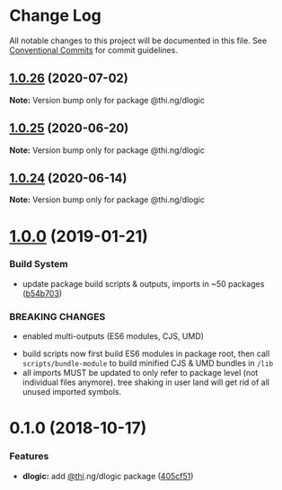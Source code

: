 # Change Log

All notable changes to this project will be documented in this file.
See [Conventional Commits](https://conventionalcommits.org) for commit guidelines.

## [1.0.26](https://github.com/thi-ng/umbrella/compare/@thi.ng/dlogic@1.0.25...@thi.ng/dlogic@1.0.26) (2020-07-02)

**Note:** Version bump only for package @thi.ng/dlogic





## [1.0.25](https://github.com/thi-ng/umbrella/compare/@thi.ng/dlogic@1.0.24...@thi.ng/dlogic@1.0.25) (2020-06-20)

**Note:** Version bump only for package @thi.ng/dlogic





## [1.0.24](https://github.com/thi-ng/umbrella/compare/@thi.ng/dlogic@1.0.23...@thi.ng/dlogic@1.0.24) (2020-06-14)

**Note:** Version bump only for package @thi.ng/dlogic





# [1.0.0](https://github.com/thi-ng/umbrella/compare/@thi.ng/dlogic@0.1.2...@thi.ng/dlogic@1.0.0) (2019-01-21)

### Build System

* update package build scripts & outputs, imports in ~50 packages ([b54b703](https://github.com/thi-ng/umbrella/commit/b54b703))

### BREAKING CHANGES

* enabled multi-outputs (ES6 modules, CJS, UMD)

- build scripts now first build ES6 modules in package root, then call
  `scripts/bundle-module` to build minified CJS & UMD bundles in `/lib`
- all imports MUST be updated to only refer to package level
  (not individual files anymore). tree shaking in user land will get rid of
  all unused imported symbols.

# 0.1.0 (2018-10-17)

### Features

* **dlogic:** add [@thi](https://github.com/thi).ng/dlogic package ([405cf51](https://github.com/thi-ng/umbrella/commit/405cf51))
